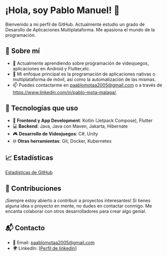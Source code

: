 # ¡Hola, soy Pablo Manuel! 👋

Bienvenido a mi perfil de GitHub. Actualmente estudio un grado de Desarollo de Aplicaciones Multiplataforma. Me apasiona el mundo de la programación.

## 🚀 Sobre mí

- 🌱 Actualmente aprendiendo sobre programación de videojuegos, aplicaciones en Android y Flutter,etc.
- 🧠 Mi enfoque principal es la programación de aplicaciones nativas o multiplataforma de móvil, así como la automatización de las mismas.
- 📫 Puedes contactarme en paablomotaa2005@gmail.com o a través de https://www.linkedin.com/in/pablo-mota-malaga/.

## 🔧 Tecnologías que uso

- 📱 **Frontend y App Development**: Kotlin (Jetpack Compose), Flutter
- 💻 **Backend**: Java, Java con Maven, Jakarta, Hibernate
- 🎮 **Desarrollo de Videojuegos**: C#, Unity
- 🌐 **Otras herramientas**: Git, Docker, Kubernetes

## 📈 Estadísticas

[Estadísticas de GitHub](https://github-readme-stats.vercel.app/api?username=[TuUsername]&show_icons=true&hide_title=true&count_private=true&hide=prs&theme=radical)

## 🌟 Contribuciones

¡Siempre estoy abierto a contribuir a proyectos interesantes! Si tienes alguna idea o proyecto en mente, no dudes en contactar conmigo. Me encanta colaborar con otros desarrolladores para crear algo genial.

## 📬 Contacto

- 📧 Email: paablomotaa2005@gmail.com
- 🌍 LinkedIn: [[Perfil de linkedin](https://www.linkedin.com/in/pablo-mota-malaga/)]


